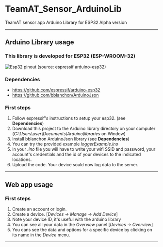 # TeamAT_Sensor_ArduinoLib
TeamAT sensor app Arduino Library for ESP32
Alpha version
___
## Arduino Library usage
### This library is developed for ESP32 (ESP-WROOM-32)

![Esp32 pinout](https://raw.githubusercontent.com/espressif/arduino-esp32/master/docs/esp32_pinmap.png) (source: espressif arduino-esp32)

### Dependencies
- https://github.com/espressif/arduino-esp32 
- https://github.com/bblanchon/ArduinoJson

### First steps
1. Follow espressif's instructions to setup your esp32. (see **Dependencies**)
2. Download this project to the Arduino library directory on your computer (*C:\Users\user\Documents\Arduino\libraries* on Window)
3. Install bblanchon ArduinoJson library (see **Dependencies**)
4. You can try the provided example *loggerExample.ino*
5. In your *.ino* file you will have to write your wifi SSID and password, your account's credentials and the id of your devices to the indicated locations.
6. Upload the code. Your device sould now log data to the server. 

___
## Web app usage

### First steps
1. Create an account or login.
2. Create a device. [*Devices -> Manage -> Add Device*]
3. Note your device ID, it's useful with the arduino library
4. You can see all your data in the *Overview* panel [*Devices -> Overview*]
5. You cans see the data and options for a specific device by clicking on its name in the *Device* menu.

___
